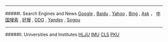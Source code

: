 ________________________________________________________________________________________________________________
#####I. Search Engines and News
[Google](http://www.google.com/ncr)  ,  [Baidu](https://www.baidu.com/)  ,  [Yahoo](https://www.yahoo.com/)  ,  [Bing](https://www.bing.com/) ,  [Ask](http://www.ask.com/) ， [中国搜索](http://www.chinaso.com/) , [好搜](http://www.haosou.com/) , [DDG](https://duckduckgo.com/) , [Yandex](https://www.yandex.com/) , [Sogou](https://www.sogou.com/)                            
                            
________________________________________________________________________________________________________________
#####II. Universities and Institutes
[HLJU](http://www.hlju.edu.cn/)   [IMU](http://www.imu.edu.cn/)   [CLS](http://www.cls.edu.cn/)   [PKU](http://www.pku.edu.cn/)  
